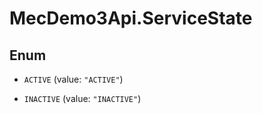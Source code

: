 # MecDemo3Api.ServiceState

## Enum


* `ACTIVE` (value: `"ACTIVE"`)

* `INACTIVE` (value: `"INACTIVE"`)


